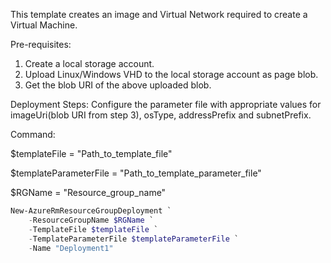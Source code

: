 
This template creates an image and Virtual Network required to create a Virtual Machine.

Pre-requisites:
1) Create a local storage account.
2) Upload Linux/Windows VHD to the local storage account as page blob.
3) Get the blob URI of the above uploaded blob.

Deployment Steps:
Configure the parameter file with appropriate values for imageUri(blob URI from step 3), osType, addressPrefix and subnetPrefix.

Command:

$templateFile = "Path_to_template_file"

$templateParameterFile = "Path_to_template_parameter_file"

$RGName = "Resource_group_name"

```powershell
New-AzureRmResourceGroupDeployment `
    -ResourceGroupName $RGName `
    -TemplateFile $templateFile `
    -TemplateParameterFile $templateParameterFile `
    -Name "Deployment1"
